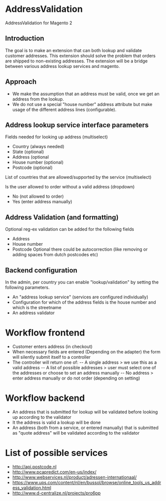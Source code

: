 # AddressValidation
AddressValidation for Magento 2

Introduction
------------
The goal is to make an extension that can both lookup and validate customer addresses.
This extension should solve the problem that orders are shipped to non-existing addresses.
The extension will be a bridge between various address lookup services and magento.

Approach
--------
- We make the assumption that an address must be valid, once we get an address from the lookup.
- We do not use a special "house number" address attribute but make usage of the different address lines (configurable).

Address lookup service interface parameters
-------------------------------------------
Fields needed for looking up address (multiselect)
- Country (always needed)
- State (optional)
- Address (optional
- House number (optional)
- Postcode (optional)

List of countries that are allowed/supported by the service (multiselect)

Is the user allowed to order without a valid address (dropdown)
- No (not allowed to order)
- Yes (enter address manually)

Address Validation (and formatting)
-----------------------------------
Optional reg-ex validation can be added for the following fields
- Address
- House number
- Postcode
Optional there could be autocorrection (like removing or adding spaces from dutch postcodes etc)

Backend configuration
---------------------
In the admin, per country you can enable "lookup/validation" by setting the following parameters.
- An "address lookup service" (services are configured individually)
- Configuration for which of the address fields is the house number and which is the streetname
- An address validator

Workflow frontend
=================
- Customer enters address (in checkout)
- When necessary fields are entered (Depending on the adapter) the form will silently submit itself to a controller 
- The controller will return one of:
-- A single address > we use this as a valid address
-- A list of possible addresses > user must select one of the addresses or choose to set an address manually
-- No address > enter address manually or do not order (depending on setting)

Workflow backend
================
- An address that is submitted for lookup will be validated before looking up according to the validator
- It the address is valid a lookup will be done
- An address (both from a service, or entered manually) that is submitted as "quote address" will be validated according 
to the validator

List of possible services
=========================
- http://api.postcode.nl
- http://www.pcapredict.com/en-us/index/
- http://www.webservices.nl/product/adressen-internationaal/
- https://www.ups.com/content/nl/en/bussol/browse/online_tools_us_address_validation.html
- http://www.d-centralize.nl/projects/pro6pp
